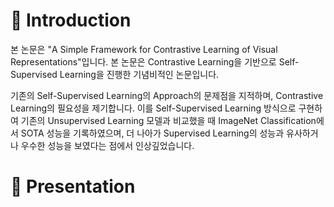 # 👋 Introduction

 본 논문은 "A Simple Framework for Contrastive Learning of Visual Representations"입니다. 본
논문은 Contrastive Learning을 기반으로 Self-Supervised Learning을 진행한 기념비적인 논문입니다. 
 
  기존의 Self-Supervised Learning의 Approach의 문제점을 지적하며, Contrastive Learning의
필요성을 제기합니다. 이를 Self-Supervised Learning 방식으로 구현하여 기존의 Unsupervised Learning 모델과 비교했을 때 ImageNet Classification에서 SOTA 성능을 기록하였으며, 더 나아가 Supervised Learning의 성능과 유사하거나 우수한 성능을 보였다는 점에서 인상깊었습니다.

# 🚀 Presentation























